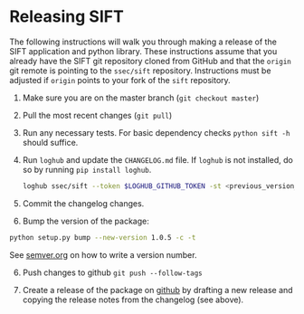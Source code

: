 # Releasing SIFT

The following instructions will walk you through making a release of the
SIFT application and python library. These instructions assume that you
already have the SIFT git repository cloned from GitHub and that the
`origin` git remote is pointing to the `ssec/sift` repository. Instructions
must be adjusted if `origin` points to your fork of the `sift` repository.

1. Make sure you are on the master branch (`git checkout master`)
2. Pull the most recent changes (`git pull`)
3. Run any necessary tests. For basic dependency checks `python sift -h`
   should suffice.
4. Run `loghub` and update the `CHANGELOG.md` file. If `loghub` is not
   installed, do so by running `pip install loghub`.

   ```bash
   loghub ssec/sift --token $LOGHUB_GITHUB_TOKEN -st <previous_version_tag> -plg bug "Bugs fixed" -plg enhancement "Features added" -plg documentation "Documentation changes" -plg backwards-incompatibility "Backwards incompatible changes"
   ```

5. Commit the changelog changes.

6. Bump the version of the package:

```bash
python setup.py bump --new-version 1.0.5 -c -t
```

See [semver.org](http://semver.org/) on how to write a version number.

6. Push changes to github `git push --follow-tags`

7. Create a release of the package on
   [github](https://github.com/ssec/sift/releases) by drafting a new release
   and copying the release notes from the changelog (see above).
